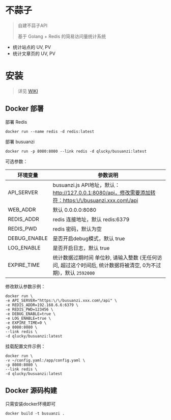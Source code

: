 # 不蒜子

> 自建不蒜子API
> 
> 基于 Golang + Redis 的简易访问量统计系统

  - 统计站点的 UV, PV
  - 统计文章页的 UV, PV

# 安装

> 详见 [WIKI](https://github.com/soxft/busuanzi/wiki/Install)

## Docker 部署

部署 Redis

```shell
docker run --name redis -d redis:latest
```

部署 busuanzi

```shell
docker run -p 8080:8080 --link redis -d qlucky/busuanzi:latest
```

可选参数：

| 环境变量     | 参数说明                                                     |
| ------------ | ------------------------------------------------------------ |
| API_SERVER   | busuanzi.js API地址，默认：http://127.0.0.1:8080/api，修改需要添加转符：https:\/\/busuanzi.xxx.com\/api |
| WEB_ADDR     | 默认 0.0.0.0:8080                                            |
| REDIS_ADDR   | redis 连接地址，默认 redis:6379                              |
| REDIS_PWD    | redis 密码，默认为空                                         |
| DEBUG_ENABLE | 是否开启debug模式，默认 true                                 |
| LOG_ENABLE   | 是否开启日志，默认 true                                      |
| EXPIRE_TIME  | 统计数据过期时间 单位秒, 请输入整数 (无任何访问, 超过这个时间后, 统计数据将被清空, 0为不过期)，默认 `2592000` |

修改默认参数示例：

```shell
docker run \
-e API_SERVER="https:\/\/busuanzi.xxx.com\/api" \
-e REDIS_ADDR=192.168.6.6:6379 \
-e REDIS_PWD=123456 \
-e DEBUG_ENABLE=true \
-e LOG_ENABLE=true \
-e EXPIRE_TIME=0 \
-p 8080:8080 \
--link redis \
-d qlucky/busuanzi:latest
```

挂载配置文件示例：

```shell
docker run \
-v ~/config.yaml:/app/config.yaml \
-p 8080:8080 \
--link redis \
-d qlucky/busuanzi:latest
```

## Docker 源码构建

只需安装docker环境即可

```shell
docker build -t busuanzi .
```